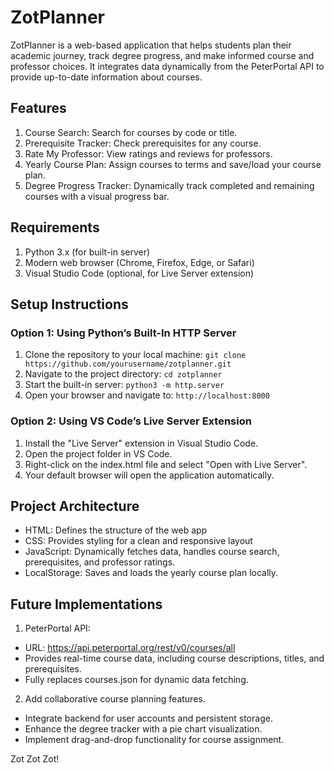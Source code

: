 # ZotPlanner

ZotPlanner is a web-based application that helps students plan their academic journey, track degree progress, and make informed course and professor choices. It integrates data dynamically from the PeterPortal API to provide up-to-date information about courses.

## Features

1. Course Search: Search for courses by code or title.
2. Prerequisite Tracker: Check prerequisites for any course.
3. Rate My Professor: View ratings and reviews for professors.
4. Yearly Course Plan: Assign courses to terms and save/load your course plan.
5. Degree Progress Tracker: Dynamically track completed and remaining courses with a visual progress bar.

## Requirements

1. Python 3.x (for built-in server)
2. Modern web browser (Chrome, Firefox, Edge, or Safari)
3. Visual Studio Code (optional, for Live Server extension)

## Setup Instructions

### Option 1: Using Python’s Built-In HTTP Server

1. Clone the repository to your local machine:
``git clone https://github.com/yourusername/zotplanner.git``
2. Navigate to the project directory:
``cd zotplanner``
3. Start the built-in server:
``python3 -m http.server``
4. Open your browser and navigate to:
``http://localhost:8000``

### Option 2: Using VS Code’s Live Server Extension

1. Install the "Live Server" extension in Visual Studio Code.
2. Open the project folder in VS Code.
3. Right-click on the index.html file and select "Open with Live Server".
4. Your default browser will open the application automatically.

## Project Architecture

- HTML: Defines the structure of the web app
- CSS: Provides styling for a clean and responsive layout
- JavaScript: Dynamically fetches data, handles course search, prerequisites, and professor ratings.
- LocalStorage: Saves and loads the yearly course plan locally.

## Future Implementations

1. PeterPortal API:
- URL: https://api.peterportal.org/rest/v0/courses/all
- Provides real-time course data, including course descriptions, titles, and prerequisites.
- Fully replaces courses.json for dynamic data fetching.

2. Add collaborative course planning features.
- Integrate backend for user accounts and persistent storage.
- Enhance the degree tracker with a pie chart visualization.
- Implement drag-and-drop functionality for course assignment.

Zot Zot Zot!
